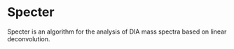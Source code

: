 # Specter

Specter is an algorithm for the analysis of DIA mass spectra based on linear deconvolution. 
